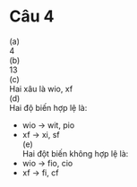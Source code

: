 # Câu 4
(a)<br/>
4<br/>
(b)<br/>
13<br/>
(c)<br/>
Hai xâu là wio, xf<br/>
(d)<br/>
Hai độ biến hợp lệ là:<br/>
- wio -> wit, pio<br/>
- xf -> xi, sf<br/>
(e)<br/>
Hai đột biến không hợp lệ là:<br/>
- wio -> fio, cio<br/>
- xf -> fi, cf